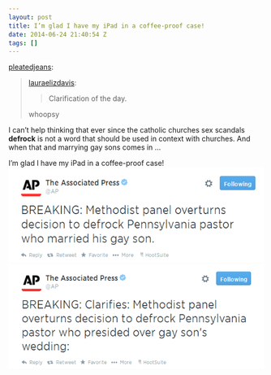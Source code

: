 ```yaml
---
layout: post
title: I’m glad I have my iPad in a coffee-proof case!
date: 2014-06-24 21:40:54 Z
tags: []
---
```

[pleatedjeans](http://stream.pleated-jeans.com/post/89775988546/lauraelizdavis-clarification-of-the-day):

> [lauraelizdavis](http://lauraelizdavis.tumblr.com/post/89774623175/clarification-of-the-day):
> 
> > Clarification of the day.
> 
> whoopsy

I can’t help thinking that ever since the catholic churches sex scandals **defrock** is not a word that should be used in context with churches. And when that and marrying gay sons comes in …

I’m glad I have my iPad in a coffee-proof case!
![](/media/2014/06/89795028279_0.png)
![](/media/2014/06/89795028279_1.png)
